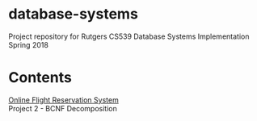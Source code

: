 # database-systems
Project repository for Rutgers CS539 Database Systems Implementation Spring 2018
# Contents
[Online Flight Reservation System](https://github.com/nromano7/database-systems/tree/master/Project%201%20-%20Online%20Flight%20Reservation%20System)  
Project 2 - BCNF Decomposition
